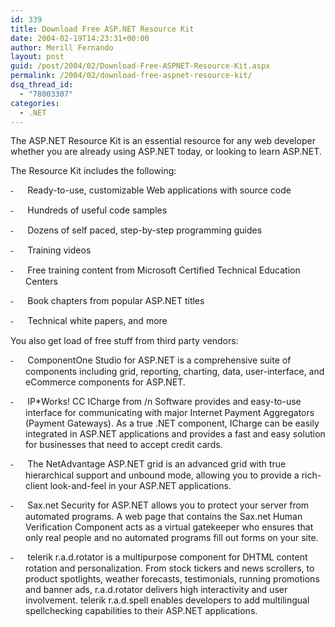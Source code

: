 ```yaml
---
id: 339
title: Download Free ASP.NET Resource Kit
date: 2004-02-19T14:23:31+00:00
author: Merill Fernando
layout: post
guid: /post/2004/02/Download-Free-ASPNET-Resource-Kit.aspx
permalink: /2004/02/download-free-aspnet-resource-kit/
dsq_thread_id:
  - "78003307"
categories:
  - .NET
---
```

<body xmlns="http://www.w3.org/1999/xhtml">
    <div class="Section1">
        <p class="MsoNormal">
            The ASP.NET Resource Kit is an essential resource for any web developer whether you
            are already using ASP.NET today, or looking to learn ASP.NET.
        </p>
        <p class="MsoNormal">
            The Resource Kit includes the following:
        </p>
        <p class="MsoNormal" style='margin-left:.25in;text-indent:-.25in;mso-list:l0 level1 lfo1'><![if !supportLists]>
            <span style=';font-family:Verdana'><span style='mso-list:Ignore'>-<span style='font:7.0pt "Times New Roman"'>&#160;&#160;&#160;&#160;&#160;&#160;&#160;&#160;</span></span></span><![endif]> Ready-to-use,
            customizable Web applications with source code
        </p>
        <p class="MsoNormal" style='margin-left:.25in;text-indent:-.25in;mso-list:l0 level1 lfo1'><![if !supportLists]>
            <span style=';font-family:Verdana'><span style='mso-list:Ignore'>-<span style='font:7.0pt "Times New Roman"'>&#160;&#160;&#160;&#160;&#160;&#160;&#160;&#160;</span></span></span><![endif]> Hundreds
            of useful code samples
        </p>
        <p class="MsoNormal" style='margin-left:.25in;text-indent:-.25in;mso-list:l0 level1 lfo1'><![if !supportLists]>
            <span style=';font-family:Verdana'><span style='mso-list:Ignore'>-<span style='font:7.0pt "Times New Roman"'>&#160;&#160;&#160;&#160;&#160;&#160;&#160;&#160;</span></span></span><![endif]> Dozens
            of self paced, step-by-step programming guides
        </p>
        <p class="MsoNormal" style='margin-left:.25in;text-indent:-.25in;mso-list:l0 level1 lfo1'><![if !supportLists]>
            <span style=';font-family:Verdana'><span style='mso-list:Ignore'>-<span style='font:7.0pt "Times New Roman"'>&#160;&#160;&#160;&#160;&#160;&#160;&#160;&#160;</span></span></span><![endif]> Training
            videos
        </p>
        <p class="MsoNormal" style='margin-left:.25in;text-indent:-.25in;mso-list:l0 level1 lfo1'><![if !supportLists]>
            <span style=';font-family:Verdana'><span style='mso-list:Ignore'>-<span style='font:7.0pt "Times New Roman"'>&#160;&#160;&#160;&#160;&#160;&#160;&#160;&#160;</span></span></span><![endif]> Free
            training content from Microsoft Certified Technical Education Centers
        </p>
        <p class="MsoNormal" style='margin-left:.25in;text-indent:-.25in;mso-list:l0 level1 lfo1'><![if !supportLists]>
            <span style=';font-family:Verdana'><span style='mso-list:Ignore'>-<span style='font:7.0pt "Times New Roman"'>&#160;&#160;&#160;&#160;&#160;&#160;&#160;&#160;</span></span></span><![endif]> Book
            chapters from popular ASP.NET titles
        </p>
        <p class="MsoNormal" style='margin-left:.25in;text-indent:-.25in;mso-list:l0 level1 lfo1'><![if !supportLists]>
            <span style=';font-family:Verdana'><span style='mso-list:Ignore'>-<span style='font:7.0pt "Times New Roman"'>&#160;&#160;&#160;&#160;&#160;&#160;&#160;&#160;</span></span></span><![endif]> Technical
            white papers, and more
        </p>
        <p class="MsoNormal">
            You also get load of free stuff from third party vendors:
        </p>
        <p class="MsoNormal" style='margin-left:.25in;text-indent:-.25in;mso-list:l1 level1 lfo2'><![if !supportLists]>
            <span style=';font-family:Verdana'><span style='mso-list:Ignore'>-<span style='font:7.0pt "Times New Roman"'>&#160;&#160;&#160;&#160;&#160;&#160;&#160;&#160;</span></span></span><![endif]> ComponentOne
            Studio for ASP.NET is a comprehensive suite of components including grid, reporting,
            charting, data, user-interface, and eCommerce components for ASP.NET.
        </p>
        <p class="MsoNormal" style='margin-left:.25in;text-indent:-.25in;mso-list:l1 level1 lfo2'><![if !supportLists]>
            <span style=';font-family:Verdana'><span style='mso-list:Ignore'>-<span style='font:7.0pt "Times New Roman"'>&#160;&#160;&#160;&#160;&#160;&#160;&#160;&#160;</span></span></span><![endif]> IP*Works!
            CC ICharge from /n Software provides and easy-to-use interface for communicating with
            major Internet Payment Aggregators (Payment Gateways). As a true .NET component, ICharge
            can be easily integrated in ASP.NET applications and provides a fast and easy solution
            for businesses that need to accept credit cards.
        </p>
        <p class="MsoNormal" style='margin-left:.25in;text-indent:-.25in;mso-list:l1 level1 lfo2'><![if !supportLists]>
            <span style=';font-family:Verdana'><span style='mso-list:Ignore'>-<span style='font:7.0pt "Times New Roman"'>&#160;&#160;&#160;&#160;&#160;&#160;&#160;&#160;</span></span></span><![endif]> The
            NetAdvantage ASP.NET grid is an advanced grid with true hierarchical support and unbound
            mode, allowing you to provide a rich-client look-and-feel in your ASP.NET applications.&#160;
        </p>
        <p class="MsoNormal" style='margin-left:.25in;text-indent:-.25in;mso-list:l1 level1 lfo2'><![if !supportLists]>
            <span style=';font-family:Verdana'><span style='mso-list:Ignore'>-<span style='font:7.0pt "Times New Roman"'>&#160;&#160;&#160;&#160;&#160;&#160;&#160;&#160;</span></span></span><![endif]> Sax.net
            Security for ASP.NET allows you to protect your server from automated programs. A
            web page that contains the Sax.net Human Verification Component acts as a virtual
            gatekeeper who ensures that only real people and no automated programs fill out forms
            on your site.&#160;
        </p>
        <p class="MsoNormal" style='margin-left:.25in;text-indent:-.25in;mso-list:l1 level1 lfo2'><![if !supportLists]>
            <span style=';font-family:Verdana'><span style='mso-list:Ignore'>-<span style='font:7.0pt "Times New Roman"'>&#160;&#160;&#160;&#160;&#160;&#160;&#160;&#160;</span></span></span><![endif]> telerik
            r.a.d.rotator is a multipurpose component for DHTML content rotation and personalization.
            From stock tickers and news scrollers, to product spotlights, weather forecasts, testimonials,
            running promotions and banner ads, r.a.d.rotator delivers high interactivity and user
            involvement. telerik r.a.d.spell enables developers to add multilingual spellchecking
            capabilities to their ASP.NET applications.
        </p>
    </div>
</body>